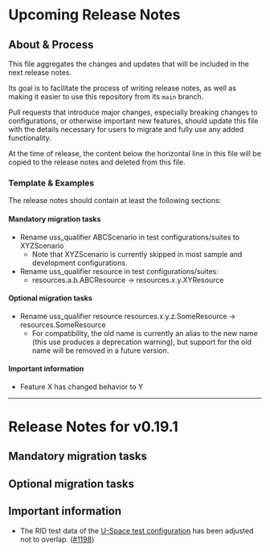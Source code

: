 # Upcoming Release Notes

## About & Process

This file aggregates the changes and updates that will be included in the next release notes.

Its goal is to facilitate the process of writing release notes, as well as making it easier to use this repository from its `main` branch.

Pull requests that introduce major changes, especially breaking changes to configurations, or otherwise important new features, should update this file
with the details necessary for users to migrate and fully use any added functionality.

At the time of release, the content below the horizontal line in this file will be copied to the release notes and deleted from this file.

### Template & Examples

The release notes should contain at least the following sections:

#### Mandatory migration tasks

* Rename uss_qualifier ABCScenario in test configurations/suites to XYZScenario
    * Note that XYZScenario is currently skipped in most sample and development configurations.
* Rename uss_qualifier resource in test configurations/suites:
    * resources.a.b.ABCResource -> resources.x.y.XYResource

#### Optional migration tasks

* Rename uss_qualifier resource resources.x.y.z.SomeResource -> resources.SomeResource
    * For compatibility, the old name is currently an alias to the new name (this use produces a deprecation warning), but support for the old name will be removed in a future version.

#### Important information

* Feature X has changed behavior to Y

--------------------------------------------------------------------------------------------------------------------

# Release Notes for v0.19.1

## Mandatory migration tasks

## Optional migration tasks

## Important information

* The RID test data of the [U-Space test configuration](monitoring/uss_qualifier/configurations/dev/uspace.yaml) has been adjusted not to overlap. ([#1198](https://github.com/interuss/monitoring/pull/1198))

